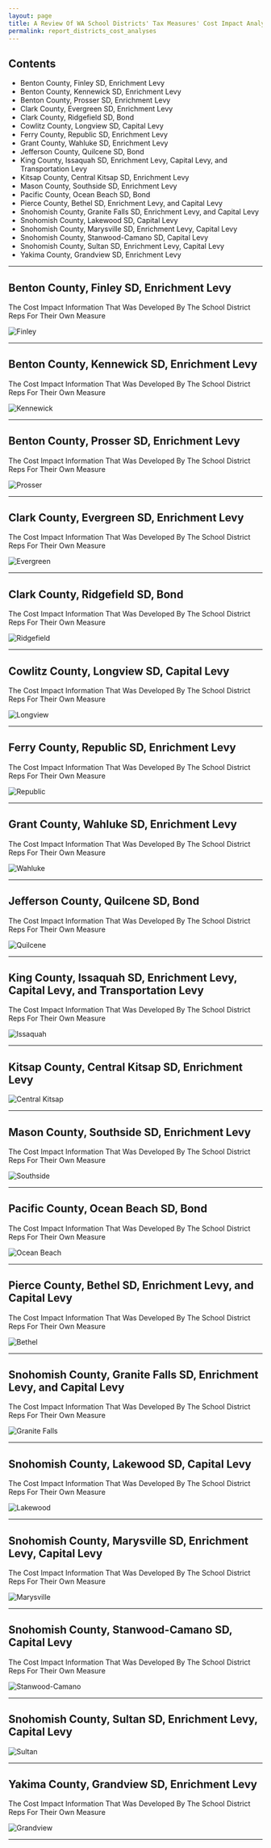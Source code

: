 ```yaml
---
layout: page
title: A Review Of WA School Districts' Tax Measures' Cost Impact Analyses For The April 26th 2022 Election
permalink: report_districts_cost_analyses
---
```



## Contents
- Benton County, Finley SD, Enrichment Levy
- Benton County, Kennewick SD, Enrichment Levy
- Benton County, Prosser SD, Enrichment Levy
- Clark County, Evergreen SD, Enrichment Levy
- Clark County, Ridgefield SD, Bond
- Cowlitz County, Longview SD, Capital Levy
- Ferry County, Republic SD, Enrichment Levy
- Grant County, Wahluke SD, Enrichment Levy
- Jefferson County, Quilcene SD, Bond
- King County, Issaquah SD, Enrichment Levy, Capital Levy, and Transportation Levy
- Kitsap County, Central Kitsap SD, Enrichment Levy
- Mason County, Southside SD, Enrichment Levy
- Pacific County, Ocean Beach SD, Bond
- Pierce County, Bethel SD, Enrichment Levy, and Capital Levy
- Snohomish County, Granite Falls SD, Enrichment Levy, and Capital Levy
- Snohomish County, Lakewood SD, Capital Levy
- Snohomish County, Marysville SD, Enrichment Levy, Capital Levy
- Snohomish County, Stanwood-Camano SD, Capital Levy
- Snohomish County, Sultan SD, Enrichment Levy, Capital Levy
- Yakima County, Grandview SD, Enrichment Levy

___

## Benton County, Finley SD, Enrichment Levy

The Cost Impact Information That Was Developed By The School District Reps For Their Own Measure

![Finley](pagesManual/LeviesReport/20220426/FinleyDistrictCostAnalysisWithBorder.png "Finley")

___

## Benton County, Kennewick SD, Enrichment Levy

The Cost Impact Information That Was Developed By The School District Reps For Their Own Measure

![Kennewick](pagesManual/LeviesReport/20220426/KennewickDistrictCostAnalysisWithBorder.png "Kennewick")

___

## Benton County, Prosser SD, Enrichment Levy

The Cost Impact Information That Was Developed By The School District Reps For Their Own Measure

![Prosser](pagesManual/LeviesReport/20220426/ProsserDistrictCostAnalysisWithBorder.png "Prosser")

___

## Clark County, Evergreen SD, Enrichment Levy

The Cost Impact Information That Was Developed By The School District Reps For Their Own Measure

![Evergreen](pagesManual/LeviesReport/20220426/EvergreenDistrictCostAnalysisWithBorder.png "Evergreen")

___

## Clark County, Ridgefield SD, Bond

The Cost Impact Information That Was Developed By The School District Reps For Their Own Measure

![Ridgefield](pagesManual/LeviesReport/20220426/RidgefieldDistrictCostAnalysisWithBorder.png "Ridgefield")

___

## Cowlitz County, Longview SD, Capital Levy

The Cost Impact Information That Was Developed By The School District Reps For Their Own Measure

![Longview](pagesManual/LeviesReport/20220426/LongviewDistrictCostAnalysisWithBorder.png "Longview")

___

## Ferry County, Republic SD, Enrichment Levy

The Cost Impact Information That Was Developed By The School District Reps For Their Own Measure

![Republic](pagesManual/LeviesReport/20220426/RepublicDistrictCostAnalysisWithBorder.png "Republic")

___

## Grant County, Wahluke SD, Enrichment Levy

The Cost Impact Information That Was Developed By The School District Reps For Their Own Measure

![Wahluke](pagesManual/LeviesReport/20220426/WahlukeDistrictCostAnalysisWithBorder.png "Wahluke")

___

## Jefferson County, Quilcene SD, Bond

The Cost Impact Information That Was Developed By The School District Reps For Their Own Measure

![Quilcene](pagesManual/LeviesReport/20220426/QuilceneDistrictCostAnalysisWithBorder.png "Quilcene")

___

## King County, Issaquah SD, Enrichment Levy, Capital Levy, and Transportation Levy

The Cost Impact Information That Was Developed By The School District Reps For Their Own Measure

![Issaquah](pagesManual/LeviesReport/20220426/IssaquahDistrictCostAnalysisWithBorder.png "Issaquah")

___

## Kitsap County, Central Kitsap SD, Enrichment Levy

![Central Kitsap](pagesManual/LeviesReport/20220426/CentralKitsapDistrictCostAnalysisWithBorder.png "Central Kitsap")

___

## Mason County, Southside SD, Enrichment Levy

The Cost Impact Information That Was Developed By The School District Reps For Their Own Measure

![Southside](pagesManual/LeviesReport/20220426/SouthsideDistrictCostAnalysisWithBorder.png "Southside")

___

## Pacific County, Ocean Beach SD, Bond

The Cost Impact Information That Was Developed By The School District Reps For Their Own Measure

![Ocean Beach](pagesManual/LeviesReport/20220426/OceanBeachCostImpactByTheDistrictWithBorder.png "Ocean Beach")

___

## Pierce County, Bethel SD, Enrichment Levy, and Capital Levy

The Cost Impact Information That Was Developed By The School District Reps For Their Own Measure

![Bethel](pagesManual/LeviesReport/20220426/BethelDistrictCostAnalysisExampleCalcWithBorder.png "Bethel")

___

## Snohomish County, Granite Falls SD, Enrichment Levy, and Capital Levy

The Cost Impact Information That Was Developed By The School District Reps For Their Own Measure

![Granite Falls](pagesManual/LeviesReport/20220426/GraniteFallsSDDistrictCostAnalysisPage1WithBorder.png "Granite Falls")

___

## Snohomish County, Lakewood SD, Capital Levy

The Cost Impact Information That Was Developed By The School District Reps For Their Own Measure

![Lakewood](pagesManual/LeviesReport/20220426/LakewoodSDDistrictCostAnalysisPage3aWithBorder.png "Lakewood")

___

## Snohomish County, Marysville SD, Enrichment Levy, Capital Levy

The Cost Impact Information That Was Developed By The School District Reps For Their Own Measure

![Marysville](pagesManual/LeviesReport/20220426/MarysvilleSDDistrictCostAnslysis20220426ElectionWithBorder.png "Marysville")

___

## Snohomish County, Stanwood-Camano SD, Capital Levy

The Cost Impact Information That Was Developed By The School District Reps For Their Own Measure

![Stanwood-Camano](pagesManual/LeviesReport/20220426/Stanwood-CamanoDistrictCostAnalysisWithBorder.png "Stanwood-Camano")

___

## Snohomish County, Sultan SD, Enrichment Levy, Capital Levy

![Sultan](pagesManual/LeviesReport/20220426/SultanSDDistrictCostAnalysisWithBorder.png "Sultan")

___

## Yakima County, Grandview SD, Enrichment Levy

The Cost Impact Information That Was Developed By The School District Reps For Their Own Measure

![Grandview](pagesManual/LeviesReport/20220426/GrandviewDistrictCostAnalysisWithBorder.png "Grandview")

___

